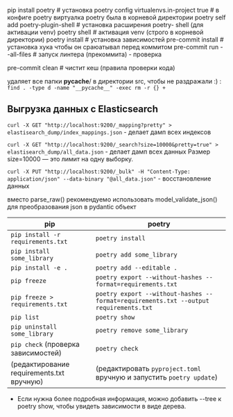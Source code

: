 pip install poetry  # установка
poetry config virtualenvs.in-project true  # в конфиге poetry виртуалка poetry была в корневой директории
poetry self add poetry-plugin-shell  # установка расширения poetry- shell (для активации venv)
poetry shell  # активация venv (строго в корневой директории)
poetry install  # установка зависимостей
pre-commit install  # установка хука чтобы он сраюатывал перед коммитом
pre-commit run --all-files  # запуск линтера (прекоммита) - проверка

pre-commit clean  # чистит кеш (правила проверки кода)

удаляет все папки __pycache__/ в директории src, чтобы не раздражали :) : `find . -type d -name "__pycache__" -exec rm -r {} +`

## Выгрузка данных с Elasticsearch

`curl -X GET "http://localhost:9200/_mapping?pretty" > elastisearch_dump/index_mappings.json` - делает дамп всех индексов

`curl -X GET "http://localhost:9200/_search?size=10000&pretty=true" > elastisearch_dump/all_data.json` - делает дамп всех данных
Размер size=10000 — это лимит на одну выборку.

`curl -X PUT "http://localhost:9200/_bulk" -H "Content-Type: application/json" --data-binary "@all_data.json"` - восстановление данных


вместо parse_raw() рекомендуемо использовать model_validate_json() для преобразования json в pydantic объект


| pip                                       | poetry |
|-------------------------------------------|--------|
| `pip install -r requirements.txt`        | `poetry install` |
| `pip install some_library`               | `poetry add some_library` |
| `pip install -e .`                        | `poetry add --editable .` |
| `pip freeze`                              | `poetry export --without-hashes --format=requirements.txt` |
| `pip freeze > requirements.txt`          | `poetry export --without-hashes --format=requirements.txt --output requirements.txt` |
| `pip list`                                | `poetry show` |
| `pip uninstall some_library`             | `poetry remove some_library` |
| `pip check` (проверка зависимостей)      | `poetry check` |
| (редактирование requirements.txt вручную) | (редактировать `pyproject.toml` вручную и запустить `poetry update`) |
* Если нужна более подробная информация, можно добавить --tree к poetry show, чтобы увидеть зависимости в виде дерева.
